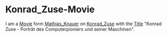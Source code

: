 # Konrad_Zuse-Movie

I am a [Movie](200300000.md) form [Mathias_Knauer](70000055.md) on [Konrad_Zuse](70000045.md) with the [Title](60076.md) "Konrad Zuse - Porträt des Computerpioniers und seiner Maschinen".
